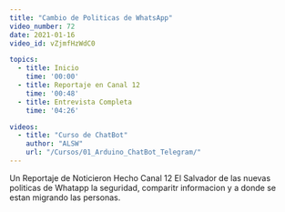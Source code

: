 ```yaml
---
title: "Cambio de Politicas de WhatsApp"
video_number: 72
date: 2021-01-16
video_id: vZjmfHzWdC0

topics:
  - title: Inicio
    time: '00:00'
  - title: Reportaje en Canal 12
    time: '00:48'
  - title: Entrevista Completa
    time: '04:26'

videos:
  - title: "Curso de ChatBot"
    author: "ALSW"
    url: "/Cursos/01_Arduino_ChatBot_Telegram/"
---
```


Un Reportaje de Noticieron Hecho Canal 12 El Salvador  de las nuevas politicas de Whatapp la seguridad, comparitr informacion y a donde se estan migrando las personas.  
